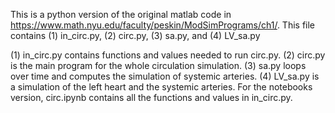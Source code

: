 This is a python version of the original matlab code in https://www.math.nyu.edu/faculty/peskin/ModSimPrograms/ch1/. This file contains (1) in_circ.py, (2) circ.py, (3) sa.py, and (4) LV_sa.py

(1) in_circ.py contains functions and values needed to run circ.py. (2) circ.py is the main program for the whole circulation simulation. (3) sa.py loops over time and computes the simulation of systemic arteries. (4) LV_sa.py is a simulation of the left heart and the systemic arteries. For the notebooks version, circ.ipynb contains all the functions and values in in_circ.py.
